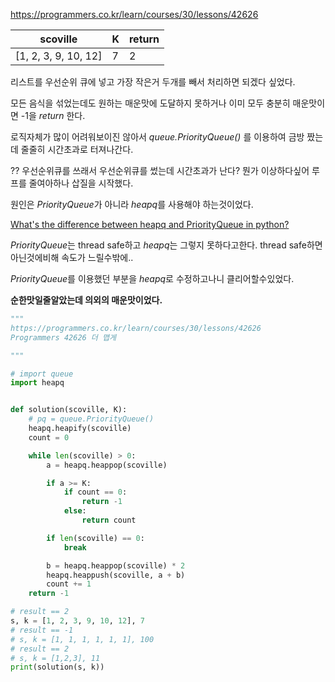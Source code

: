 https://programmers.co.kr/learn/courses/30/lessons/42626



| scoville             | K    | return |
| -------------------- | ---- | ------ |
| [1, 2, 3, 9, 10, 12] | 7    | 2      |



리스트를 우선순위 큐에 넣고 가장 작은거 두개를 빼서 처리하면 되겠다 싶었다.



모든 음식을 섞었는데도 원하는 매운맛에 도달하지 못하거나 이미 모두 충분히 매운맛이면 -1을 *return* 한다.



로직자체가 많이 어려워보이진 않아서 *queue.PriorityQueue()* 를 이용하여 금방 짰는데 줄줄히 시간초과로 터져나간다.

?? 우선순위큐를 쓰래서 우선순위큐를 썼는데 시간초과가 난다? 뭔가 이상하다싶어 루프를 줄여아하나 삽질을 시작했다. 

원인은 *PriorityQueue*가 아니라 *heapq*를 사용해야 하는것이었다.

[What's the difference between heapq and PriorityQueue in python?](https://stackoverrun.com/ko/q/10198220)

*PriorityQueue*는 thread safe하고 *heapq*는 그렇지 못하다고한다. thread safe하면 아닌것에비해 속도가 느릴수밖에..

*PriorityQueue*를 이용했던 부분을 *heapq*로 수정하고나니 클리어할수있었다.



**순한맛일줄알았는데 의외의 매운맛이었다.**



```python
"""
https://programmers.co.kr/learn/courses/30/lessons/42626
Programmers 42626 더 맵게

"""

# import queue
import heapq


def solution(scoville, K):
    # pq = queue.PriorityQueue()
    heapq.heapify(scoville)
    count = 0

    while len(scoville) > 0:
        a = heapq.heappop(scoville)

        if a >= K:
            if count == 0:
                return -1
            else:
                return count

        if len(scoville) == 0:
            break

        b = heapq.heappop(scoville) * 2
        heapq.heappush(scoville, a + b)
        count += 1
    return -1

# result == 2
s, k = [1, 2, 3, 9, 10, 12], 7
# result == -1
# s, k = [1, 1, 1, 1, 1, 1], 100
# result == 2
# s, k = [1,2,3], 11
print(solution(s, k))

```






